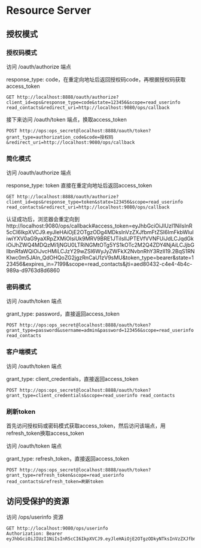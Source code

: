 # Resource Server

## 授权模式

### 授权码模式

访问 /oauth/authorize 端点

response_type: code，在重定向地址后返回授权码code，再根据授权码获取access_token

```http request
GET http://localhost:8888/oauth/authorize?client_id=ops&response_type=code&state=123456&scope=read_userinfo read_contacts&redirect_uri=http://localhost:9080/ops/callback
```

接下来访问 /oauth/token 端点，换取access_token

```http request
POST http://ops:ops_secret@localhost:8888/oauth/token?grant_type=authorization_code&code=授权码&redirect_uri=http://localhost:9080/ops/callback
```

### 简化模式

访问 /oauth/authorize 端点

response_type: token 直接在重定向地址后返回access_token

```http request
GET http://localhost:8888/oauth/authorize?client_id=ops&response_type=token&state=123456&scope=read_userinfo read_contacts&redirect_uri=http://localhost:9080/ops/callback
```
认证成功后，浏览器会重定向到 http://localhost:9080/ops/callback#access_token=eyJhbGciOiJIUzI1NiIsInR5cCI6IkpXVCJ9.eyJleHAiOjE2OTgzODg4MDksInVzZXJfbmFtZSI6ImFkbWluIiwiYXV0aG9yaXRpZXMiOlsiUk9MRV9BRE1JTiIsIlJPTEVfVVNFUiJdLCJqdGkiOiJhZWQ4MDQzMi1jNGU0LTRiNGMtOTg5YS1kOTc2M2Q4ZDY4NjAiLCJjbGllbnRfaWQiOiJvcHMiLCJzY29wZSI6WyJyZWFkX2NvbnRhY3RzIl19.2BqS1RNKlwc0m5JAln_QdOHQoZG2jgzRnCaU1zV9sMU&token_type=bearer&state=123456&expires_in=7199&scope=read_contacts&jti=aed80432-c4e4-4b4c-989a-d9763d8d6860

### 密码模式

访问 /oauth/token 端点

grant_type: password，直接返回access_token

```http request
POST http://ops:ops_secret@localhost:8888/oauth/token?grant_type=password&username=admin&password=123456&scope=read_userinfo read_contacts
```

### 客户端模式

访问 /oauth/token 端点

grant_type: client_credentials，直接返回access_token

```http request
POST http://ops:ops_secret@localhost:8888/oauth/token?grant_type=client_credentials&scope=read_userinfo read_contacts
```

### 刷新token

首先访问授权码或密码模式获取access_token，然后访问该端点，用refresh_token换取access_token

访问 /oauth/token 端点

grant_type: refresh_token，直接返回access_token

```http request
POST http://ops:ops_secret@localhost:8888/oauth/token?grant_type=refresh_token&scope=read_userinfo read_contacts&refresh_token=刷新token
```

## 访问受保护的资源

访问 /ops/userinfo 资源

```http request
GET http://localhost:9080/ops/userinfo
Authorization: Bearer eyJhbGciOiJIUzI1NiIsInR5cCI6IkpXVCJ9.eyJleHAiOjE2OTgzODkyNTksInVzZXJfbmFtZSI6ImFkbWluIiwiYXV0aG9yaXRpZXMiOlsiUk9MRV9BRE1JTiIsIlJPTEVfVVNFUiJdLCJqdGkiOiI4MTVjMjZkZi04MTEyLTQ0NDItOTA1ZS0zMDk2MTI3NWUwMDEiLCJjbGllbnRfaWQiOiJvcHMiLCJzY29wZSI6WyJyZWFkX2NvbnRhY3RzIiwicmVhZF91c2VyaW5mbyJdfQ.uHZ5xYKP9hwl2wOCEGWpNH060QCIxQb2ToMaZ4zEoZY
```